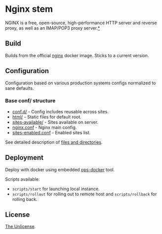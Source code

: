 # Nginx stem

NGINX is a free, open-source, high-performance HTTP server and reverse proxy, as well as an IMAP/POP3 proxy server.[\*](http://nginx.org/)

## Build

Builds from the official [nginx](https://hub.docker.com/_/nginx/) docker image. Sticks to a current version.

## Configuration

Configuration based on various production systems configs normalized to sane defaults.

### Base conf/ structure

* [conf.d/](conf/conf.d/) - Config includes reusable across sites.
* [html/](conf/html/) - Static files for default root.
* [sites-available/](conf/sites-available/) - Sites available on server.
* [nginx.conf](conf/nginx.conf) - Nginx main config.
* [sites-enabled.conf](conf/sites-enabled.conf) - Enabled sites list.

See detailed description of [files and directories](doc/files.md).

## Deployment

Deploy with docker using embedded [ops-docker](https://github.com/ops-tools/ops-docker) tool.

Scripts available:

* `scripts/start` for launching local instance.
* `scripts/rollout` for rolling out to remote host and `scripts/rollback` for rolling back.

## License

[The Unlicense](LICENSE).
